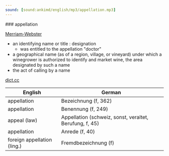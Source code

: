 ```yaml
---
sound: [sound:ankimd/english/mp3/appellation.mp3]
---
```


\### appellation

[Merriam-Webster](https://www.merriam-webster.com/dictionary/appellation)

- an identifying name or title : designation
    - was entitled to the appellation "doctor"
- a geographical name (as of a region, village, or vineyard) under which a winegrower is authorized to identify and market wine, the area designated by such a name
- the act of calling by a name

[dict.cc](https://www.dict.cc/appellation)

| English        | German       |
| -------------- | ------------ |
| appellation | Bezeichnung (f, 362) |
| appellation | Benennung (f, 249) |
| appeal (law) | Appellation (schweiz, sonst, veraltet, Berufung, f, 45) |
| appellation | Anrede (f, 40) |
| foreign appellation (ling.) | Fremdbezeichnung (f) |
